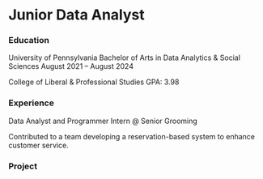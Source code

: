 # Junior Data Analyst

### Education
University of Pennsylvania
Bachelor of Arts in Data Analytics & Social Sciences
August 2021 – August 2024

College of Liberal & Professional Studies
GPA: 3.98

### Experience
Data Analyst and Programmer Intern @ Senior Grooming

Contributed to a team developing a reservation-based system to enhance customer service.

### Project
